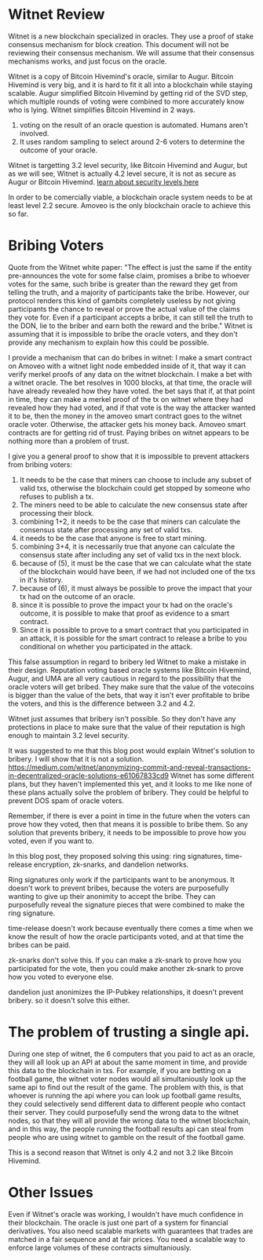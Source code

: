 Witnet Review
========

Witnet is a new blockchain specialized in oracles.
They use a proof of stake consensus mechanism for block creation.
This document will not be reviewing their consensus mechanism.
We will assume that their consensus mechanisms works, and just focus on the oracle.

Witnet is a copy of Bitcoin Hivemind's oracle, similar to Augur.
Bitcoin Hivemind is very big, and it is hard to fit it all into a blockchain while staying scalable.
Augur simplified Bitcoin Hivemind by getting rid of the SVD step, which multiple rounds of voting were combined to more accurately know who is lying.
Witnet simplifies Bitcoin Hivemind in 2 ways.
1) voting on the result of an oracle question is automated. Humans aren't involved.
2) It uses random sampling to select around 2-6 voters to determine the outcome of your oracle.

Witnet is targetting 3.2 level security, like Bitcoin Hivemind and Augur, but as we will see, Witnet is actually 4.2 level secure, it is not as secure as Augur or Bitcoin Hivemind.
[learn about security levels here](https://github.com/zack-bitcoin/amoveo/blob/master/docs/basics/trust_theory.md)

In order to be comercially viable, a blockchain oracle system needs to be at least level 2.2 secure. Amoveo is the only blockchain oracle to achieve this so far.

Bribing Voters
=========

Quote from the Witnet white paper:
"The effect is just the same if the entity pre-announces the vote for some false claim, promises a bribe to whoever votes for the same, such bribe is greater than the reward they get from telling the truth, and a majority of participants take the bribe. However, our protocol renders this kind of gambits completely useless by not giving participants the chance to reveal or prove the actual value of the claims they vote for. Even if a participant accepts a bribe, it can still tell the truth to the DON, lie to the briber and earn both the reward and the bribe."
Witnet is assuming that it is impossible to bribe the oracle voters, and they don't provide any mechanism to explain how this could be possible.

I provide a mechanism that can do bribes in witnet:
I make a smart contract on Amoveo with a witnet light node embedded inside of it, that way it can verify merkel proofs of any data on the witnet blockchain. I make a bet with a witnet oracle. The bet resolves in 1000 blocks, at that time, the oracle will have already revealed how they have voted. the bet says that if, at that point in time, they can make a merkel proof of the tx on witnet where they had revealed how they had voted, and if that vote is the way the attacker wanted it to be, then the money in the amoveo smart contract goes to the witnet oracle voter. Otherwise, the attacker gets his money back.
Amoveo smart contracts are for getting rid of trust. Paying bribes on witnet appears to be nothing more than a problem of trust.

I give you a general proof to show that it is impossible to prevent attackers from bribing voters:
1) It needs to be the case that miners can choose to include any subset of valid txs, otherwise the blockchain could get stopped by someone who refuses to publish a tx.
2) The miners need to be able to calculate the new consensus state after processing their block.
3) combining 1+2, it needs to be the case that miners can calculate the consensus state after processing any set of valid txs.
4) it needs to be the case that anyone is free to start mining.
5) combining 3+4, it is necessarily true that anyone can calculate the consensus state after including any set of valid txs in the next block.
6) because of (5), it must be the case that we can calculate what the state of the blockchain would have been, if we had not included one of the txs in it's history.
7) because of (6), it must always be possible to prove the impact that your tx had on the outcome of an oracle.
8) since it is possible to prove the impact your tx had on the oracle's outcome, it is possible to make that proof as evidence to a smart contract.
9) Since it is possible to prove to a smart contract that you participated in an attack, it is possible for the smart contract to release a bribe to you conditional on whether you participated in the attack.

This false assumption in regard to bribery led Witnet to make a mistake in their design.
Reputation voting based oracle systems like Bitcoin Hivemind, Augur, and UMA are all very cautious in regard to the possibility that the oracle voters will get bribed. They make sure that the value of the votecoins is bigger than the value of the bets, that way it isn't ever profitable to bribe the voters, and this is the difference between 3.2 and 4.2.

Witnet just assumes that bribery isn't possible. So they don't have any protections in place to make sure that the value of their reputation is high enough to maintain 3.2 level security.


It was suggested to me that this blog post would explain Witnet's solution to bribery. I will show that it is not a solution.
https://medium.com/witnet/anonymizing-commit-and-reveal-transactions-in-decentralized-oracle-solutions-e61067833cd9
Witnet has some different plans, but they haven't implemented this yet, and it looks to me like none of these plans actually solve the problem of bribery. They could be helpful to prevent DOS spam of oracle voters.

Remember, if there is ever a point in time in the future when the voters can prove how they voted, then that means it is possible to bribe them.
So any solution that prevents bribery, it needs to be impossible to prove how you voted, even if you want to.

In this blog post, they proposed solving this using: ring signatures, time-release encryption, zk-snarks, and dandelion networks.

Ring signatures only work if the participants want to be anonymous. It doesn't work to prevent bribes, because the voters are purposefully wanting to give up their anonimity to accept the bribe. They can purposefully reveal the signature pieces that were combined to make the ring signature.

time-release doesn't work because eventually there comes a time when we know the result of how the oracle participants voted, and at that time the bribes can be paid.

zk-snarks don't solve this. If you can make a zk-snark to prove how you participated for the vote, then you could make another zk-snark to prove how you voted to everyone else.

dandelion just anonimizes the IP-Pubkey relationships, it doesn't prevent bribery. so it doesn't solve this either.




The problem of trusting a single api.
===========

During one step of witnet, the 6 computers that you paid to act as an oracle, they will all look up an API at about the same moment in time, and provide this data to the blockchain in txs.
For example, if you are betting on a football game, the witnet voter nodes would all simultaniously look up the same api to find out the result of the game.
The problem with this, is that whoever is running the api where you can look up football game results, they could selectively send different data to different people who contact their server. They could purposefully send the wrong data to the witnet nodes, so that they will all provide the wrong data to the witnet blockchain, and in this way, the people running the football results api can steal from people who are using witnet to gamble on the result of the football game.

This is a second reason that Witnet is only 4.2 and not 3.2 like Bitcoin Hivemind.


Other Issues
======
Even if Witnet's oracle was working, I wouldn't have much confidence in their blockchain.
The oracle is just one part of a system for financial derivatives.
You also need scalable markets with guarantees that trades are matched in a fair sequence and at fair prices.
You need a scalable way to enforce large volumes of these contracts simultaniously.

